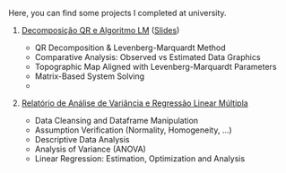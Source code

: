Here, you can find some projects I completed at university.

1) [Decomposição QR e Algoritmo LM](https://hugoverissimo21.github.io/University-Projects/Decomposição%20QR%20e%20Algoritmo%20LM/ani_trabalho.pdf) ([Slides](https://hugoverissimo21.github.io/University-Projects/Decomposição%20QR%20e%20Algoritmo%20LM/ani_quarto.html#/title-slide))
  
    -   QR Decomposition & Levenberg-Marquardt Method
    -   Comparative Analysis: Observed vs Estimated Data Graphics
    -   Topographic Map Aligned with Levenberg-Marquardt Parameters
    -   Matrix-Based System Solving
    -   

2) [Relatório de Análise de Variância e Regressão Linear Múltipla](https://hugoverissimo21.github.io/University-Projects/Relatório%20de%20Análise%20de%20Variância%20e%20Regressão%20Linear%20Múltipla/AEII_main.pdf)

    - Data Cleansing and Dataframe Manipulation
    - Assumption Verification (Normality, Homogeneity, ...)
    - Descriptive Data Analysis
    - Analysis of Variance (ANOVA)
    - Linear Regression: Estimation, Optimization and Analysis
